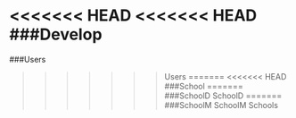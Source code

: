 <<<<<<< HEAD
<<<<<<< HEAD
###Develop
=======
###Users

>>>>>>> Users
=======
<<<<<<< HEAD
###School
=======
###SchoolD
>>>>>>> SchoolD
=======
###SchoolM
>>>>>>> SchoolM
>>>>>>> Schools
